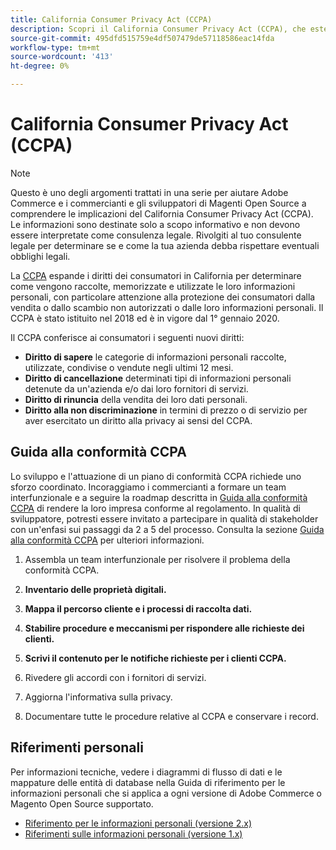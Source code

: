 ```yaml
---
title: California Consumer Privacy Act (CCPA)
description: Scopri il California Consumer Privacy Act (CCPA), che estende i diritti dei consumatori in California per determinare come vengono raccolte, memorizzate e utilizzate le loro informazioni personali.
source-git-commit: 495dfd515759e4df507479de57118586eac14fda
workflow-type: tm+mt
source-wordcount: '413'
ht-degree: 0%

---
```



# California Consumer Privacy Act (CCPA)

>[!NOTE]
>
>Questo è uno degli argomenti trattati in una serie per aiutare Adobe Commerce e i commercianti e gli sviluppatori di Magenti Open Source a comprendere le implicazioni del California Consumer Privacy Act (CCPA). Le informazioni sono destinate solo a scopo informativo e non devono essere interpretate come consulenza legale. Rivolgiti al tuo consulente legale per determinare se e come la tua azienda debba rispettare eventuali obblighi legali.

La [CCPA](https://oag.ca.gov/privacy/ccpa) espande i diritti dei consumatori in California per determinare come vengono raccolte, memorizzate e utilizzate le loro informazioni personali, con particolare attenzione alla protezione dei consumatori dalla vendita o dallo scambio non autorizzati o dalle loro informazioni personali. Il CCPA è stato istituito nel 2018 ed è in vigore dal 1° gennaio 2020.

Il CCPA conferisce ai consumatori i seguenti nuovi diritti:

- **Diritto di sapere** le categorie di informazioni personali raccolte, utilizzate, condivise o vendute negli ultimi 12 mesi.
- **Diritto di cancellazione** determinati tipi di informazioni personali detenute da un&#39;azienda e/o dai loro fornitori di servizi.
- **Diritto di rinuncia** della vendita dei loro dati personali.
- **Diritto alla non discriminazione** in termini di prezzo o di servizio per aver esercitato un diritto alla privacy ai sensi del CCPA.

## Guida alla conformità CCPA

Lo sviluppo e l&#39;attuazione di un piano di conformità CCPA richiede uno sforzo coordinato. Incoraggiamo i commercianti a formare un team interfunzionale e a seguire la roadmap descritta in [Guida alla conformità CCPA](https://experienceleague.adobe.com/docs/commerce-admin/start/compliance/privacy/compliance-ccpa.html) di rendere la loro impresa conforme al regolamento. In qualità di sviluppatore, potresti essere invitato a partecipare in qualità di stakeholder con un&#39;enfasi sui passaggi da 2 a 5 del processo. Consulta la sezione [Guida alla conformità CCPA](https://experienceleague.adobe.com/docs/commerce-admin/start/compliance/privacy/compliance-ccpa.html) per ulteriori informazioni.

1. Assembla un team interfunzionale per risolvere il problema della conformità CCPA.

1. **Inventario delle proprietà digitali.**

1. **Mappa il percorso cliente e i processi di raccolta dati.**

1. **Stabilire procedure e meccanismi per rispondere alle richieste dei clienti.**

1. **Scrivi il contenuto per le notifiche richieste per i clienti CCPA.**

1. Rivedere gli accordi con i fornitori di servizi.

1. Aggiorna l&#39;informativa sulla privacy.

1. Documentare tutte le procedure relative al CCPA e conservare i record.

## Riferimenti personali

Per informazioni tecniche, vedere i diagrammi di flusso di dati e le mappature delle entità di database nella Guida di riferimento per le informazioni personali che si applica a ogni versione di Adobe Commerce o Magento Open Source supportato.

- [Riferimento per le informazioni personali (versione 2.x)](data-m2.md)
- [Riferimenti sulle informazioni personali (versione 1.x)](data-m1.md)
